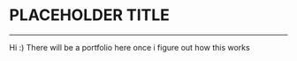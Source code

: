 <html>

<body>
	<h1 class="center">PLACEHOLDER TITLE</h1>
	<hr>
	<p class="center">Hi :) There will be a portfolio here once i figure out how this works
	</p>
	
</body>
</html>
